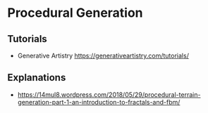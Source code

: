 # Procedural Generation  

## Tutorials
- Generative Artistry https://generativeartistry.com/tutorials/

## Explanations
- https://14mul8.wordpress.com/2018/05/29/procedural-terrain-generation-part-1-an-introduction-to-fractals-and-fbm/